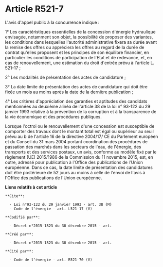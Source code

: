 # Article R521-7

L'avis d'appel public à la concurrence indique : 

1° Les caractéristiques essentielles de la concession d'énergie hydraulique envisagée, notamment son objet, la possibilité de
proposer des variantes, les conditions dans lesquelles l'autorité administrative fixera sa durée avant la remise des offres
ou appréciera les offres au regard de la durée de contrat qu'elles proposent et les principes de son équilibre financier, en
particulier les conditions de participation de l'Etat et de redevance, et, en cas de renouvellement, une estimation du droit
d'entrée prévu à l'article L. 521-17 ; 

2° Les modalités de présentation des actes de candidature ; 

3° La date limite de présentation des actes de candidature qui doit être fixée un mois au moins après la date de la dernière
publication ; 

4° Les critères d'appréciation des garanties et aptitudes des candidats mentionnées au deuxième alinéa de l'article 38 de la
loi n° 93-122 du 29 janvier 1993 relative à la prévention de la corruption et à la transparence de la vie économique et des
procédures publiques. 

Lorsque l'octroi ou le renouvellement d'une concession est susceptible de comporter des travaux dont le montant total est
égal ou supérieur au seuil prévu au b de l'article 16 de la directive 2004/17/ CE du Parlement européen et du Conseil du 31
mars 2004 portant coordination des procédures de passation des marchés dans les secteurs de l'eau, de l'énergie, des
transports et des services postaux, un avis, conforme au modèle fixé par le règlement (UE) 2015/1986 de la Commission du 11
novembre 2015, est, en outre, adressé pour publication à l'Office des publications de l'Union européenne. Dans ce cas, la
date limite de présentation des candidatures doit être postérieure de 52 jours au moins à celle de l'envoi de l'avis à
l'Office des publications de l'Union européenne.

**Liens relatifs à cet article**

	**Cite**:

	  - Loi n°93-122 du 29 janvier 1993 - art. 38 (M)
	  - Code de l'énergie - art. L521-17 (V)

	**Codifié par**:

	  - Décret n°2015-1823 du 30 décembre 2015 - art.

	**Créé par**:

	  - Décret n°2015-1823 du 30 décembre 2015 - art.

	**Cité par**:

	  - Code de l'énergie - art. R521-70 (V)
